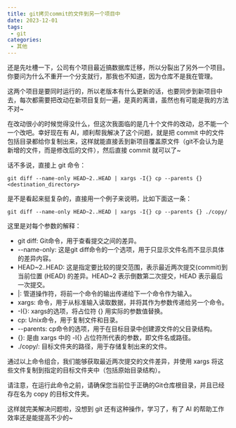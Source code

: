 ```yaml
---
title: git拷贝commit的文件到另一个项目中
date: 2023-12-01
tags:
 - git
categories: 
 - 其他
---
```


还是先吐槽一下，公司有个项目最近搞数据库迁移，所以分裂出了另外一个项目。你要问为什么不重开一个分支就行，那我也不知道，因为仓库不是我在管理。

这两个项目是要同时运行的，所以老版本有什么更新的话，也要同步到新项目中去，每次都需要把改动在新项目复刻一遍，是真的离谱，虽然也有可能是我的方法不对~

在改动很小的时候觉得没什么，但这次我面临的是几十个文件的改动，总不能一个一个改吧。幸好现在有 AI，顺利帮我解决了这个问题，就是把 commit 中的文件包括目录都给你复制出来，这样就能直接丢到新项目覆盖原文件（git不会认为是新增的文件，而是修改后的文件），然后直接 commit 就可以了~

话不多说，直接上 git 命令：
```
git diff --name-only HEAD~2..HEAD | xargs -I{} cp --parents {} <destination_directory>
```
是不是看起来挺复杂的，直接用一个例子来说明，比如下面这一条：
```
git diff --name-only HEAD~2..HEAD | xargs -I{} cp --parents {} ./copy/
```
这里是对每个参数的解释：

+ git diff: Git命令，用于查看提交之间的差异。
+ --name-only: 这是git diff命令的一个选项，用于只显示文件名而不显示具体的差异内容。
+ HEAD~2..HEAD: 这是指定要比较的提交范围，表示最近两次提交(commit)到当前位置 (HEAD) 的差异。HEAD~2 表示倒数第二次提交，HEAD 表示最后一次提交。
+ |: 管道操作符，将前一个命令的输出传递给下一个命令作为输入。
+ xargs: 命令，用于从标准输入读取数据，并将其作为参数传递给另一个命令。
+ -I{}: xargs的选项，将占位符 {} 用实际的参数值替换。
+ cp: Unix命令，用于复制文件和目录。
+ --parents: cp命令的选项，用于在目标目录中创建源文件的父目录结构。
+ {}: 是由 xargs 中的 -I{} 占位符所代表的参数，即文件名或路径。
+ ./copy/: 目标文件夹的路径，用于存储复制出来的文件。

通过以上命令组合，我们能够获取最近两次提交的文件差异，并使用 xargs 将这些文件复制到指定的目标文件夹中（包括原始目录结构）。

请注意，在运行此命令之前，请确保您当前位于正确的Git仓库根目录，并且已经存在名为 copy 的目标文件夹。

这样就完美解决问题啦，没想到 git 还有这种操作，学习了，有了 AI 的帮助工作效率还是能提高不少的~